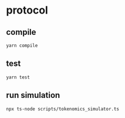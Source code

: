 # protocol

## compile

```shell
yarn compile
```

## test

```shell
yarn test
```

## run simulation

```shell
npx ts-node scripts/tokenomics_simulator.ts
```
